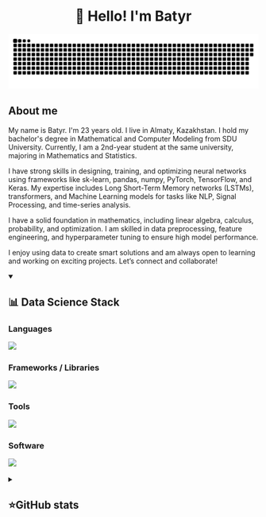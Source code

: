 <h1 align="center">👋 Hello! I'm Batyr </h1>

<p align="center">
 <img width="600" src="github-snake.svg" alt="snake"/>
</p>

## About me

My name is Batyr. I'm 23 years old. I live in Almaty, Kazakhstan. I hold my bachelor's degree in Mathematical and Computer Modeling from SDU University. Currently, I am a 2nd-year student at the same university, majoring in Mathematics and Statistics. 

I have strong skills in designing, training, and optimizing neural networks using frameworks like sk-learn, pandas, numpy, PyTorch, TensorFlow, and Keras. My expertise includes Long Short-Term Memory networks (LSTMs), transformers, and Machine Learning models for tasks like NLP, Signal Processing, and time-series analysis.

I have a solid foundation in mathematics, including linear algebra, calculus, probability, and optimization. I am skilled in data preprocessing, feature engineering, and hyperparameter tuning to ensure high model performance.

I enjoy using data to create smart solutions and am always open to learning and working on exciting projects. Let’s connect and collaborate!

<details align="left" open>
  <summary><h2><b>📊 Data Science Stack</b></h2></summary>
  <p>
    <h3>Languages</h3>
    <img src="https://skillicons.dev/icons?i=py,r,sql,julia,scala,java,cpp&perline=7" />
    <h3>Frameworks / Libraries</h3>
    <img src="https://skillicons.dev/icons?i=pytorch,tensorflow,keras,numpy,pandas,matplotlib,seaborn&perline=7" />
    <h3>Tools</h3>
    <img src="https://skillicons.dev/icons?i=jupyter,github,docker,linux,airflow,kafka,spark&perline=7" />
    <h3>Software</h3>
    <img src="https://skillicons.dev/icons?i=visualstudio,idea,postman,vscode&perline=7" />
    <br>
  </p>
</details>


<details align="left">
  <summary><h2><b>⭐GitHub stats</b></h2></summary>
  <p>
   <img src="https://github-readme-stats.vercel.app/api/top-langs/?username=hardkazakh&theme=dracula&layout=compact&hide_border=true&bg_color=00000000" />
   <br>
   <img src="https://github-readme-stats.vercel.app/api?username=hardkazakh&count_private=true&show_icons=true&theme=dracula&hide_border=true&bg_color=00000000" />
    <br>
   <img src="https://metrics.lecoq.io/baggerfast" />
  </p>
</details>
